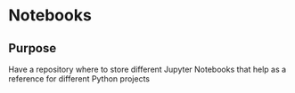 # Notebooks
## Purpose
Have a repository where to store different Jupyter Notebooks that help as a reference for different Python projects
